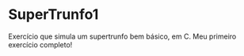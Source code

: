 # SuperTrunfo1
Exercício que simula um supertrunfo bem básico, em C. 
Meu primeiro exercício completo!
